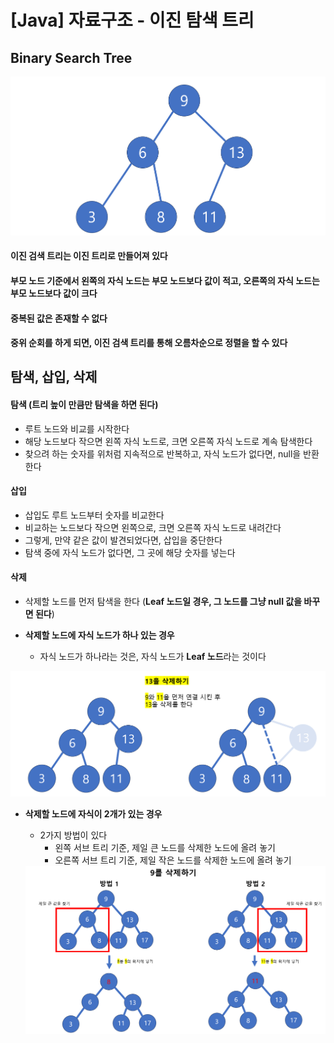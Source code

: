 # [Java] 자료구조 - 이진 탐색 트리







## Binary Search Tree

<img src="20_제로베이스_Java_자료구조_이진_탐색.assets/image-20230621201925900.png" alt="image-20230621201925900" style="zoom:50%;" />



#### 이진 검색 트리는 이진 트리로 만들어져 있다

#### 부모 노드 기준에서 왼쪽의 자식 노드는 부모 노드보다 값이 적고, 오른쪽의 자식 노드는 부모 노드보다 값이 크다

#### 중복된 값은 존재할 수 없다

#### 중위 순회를 하게 되면, 이진 검색 트리를 통해 오름차순으로 정렬을 할 수 있다





## 탐색, 삽입, 삭제

#### 탐색 (트리 높이 만큼만 탐색을 하면 된다)

- 루트 노드와 비교를 시작한다
- 해당 노드보다 작으면 왼쪽 자식 노드로, 크면 오른쪽 자식 노드로 계속 탐색한다
- 찾으려 하는 숫자를 위처럼 지속적으로 반복하고, 자식 노드가 없다면, null을 반환 한다



#### 삽입

- 삽입도 루트 노드부터 숫자를 비교한다
- 비교하는 노드보다 작으면 왼쪽으로, 크면 오른쪽 자식 노드로 내려간다
- 그렇게, 만약 같은 값이 발견되었다면, 삽입을 중단한다
- 탐색 중에 자식 노드가 없다면, 그 곳에 해당 숫자를 넣는다



#### 삭제

- 삭제할 노드를 먼저 탐색을 한다 (**Leaf 노드일 경우, 그 노드를 그냥 null 값을 바꾸면 된다**)



- **삭제할 노드에 자식 노드가 하나 있는 경우**
  - 자식 노드가 하나라는 것은, 자식 노드가 **Leaf 노드**라는 것이다

<img src="20_제로베이스_Java_자료구조_이진_탐색.assets/image-20230621202623470.png" alt="image-20230621202623470" style="zoom: 67%;" />





- **삭제할 노드에 자식이 2개가 있는 경우**

  - 2가지 방법이 있다 
    - 왼쪽 서브 트리 기준, 제일 큰 노드를 삭제한 노드에 올려 놓기
    - 오른쪽 서브 트리 기준, 제일 작은 노드를 삭제한 노드에 올려 놓기

  <img src="20_제로베이스_Java_자료구조_이진_탐색.assets/image-20230621204950492.png" alt="image-20230621204950492" style="zoom:80%;" />





